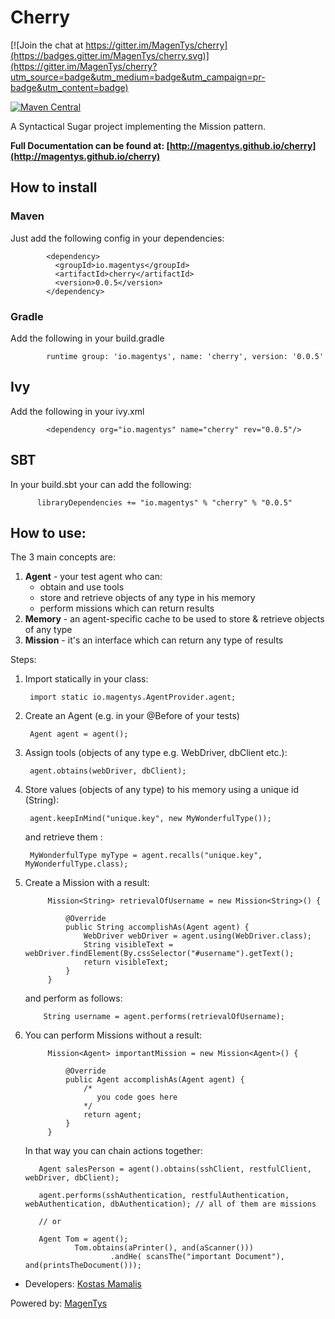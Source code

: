 # Cherry

[![Join the chat at https://gitter.im/MagenTys/cherry](https://badges.gitter.im/MagenTys/cherry.svg)](https://gitter.im/MagenTys/cherry?utm_source=badge&utm_medium=badge&utm_campaign=pr-badge&utm_content=badge)

[![Maven Central](https://maven-badges.herokuapp.com/maven-central/io.magentys/cherry/badge.svg)](https://maven-badges.herokuapp.com/maven-central/io.magentys/cherry)

A Syntactical Sugar project implementing the Mission pattern.

**Full Documentation can be found at: [http://magentys.github.io/cherry](http://magentys.github.io/cherry)**

## How to install

### Maven
Just add the following config in your dependencies:

            <dependency>
              <groupId>io.magentys</groupId>
              <artifactId>cherry</artifactId>
              <version>0.0.5</version>
            </dependency>

### Gradle
Add the following in your build.gradle

            runtime group: 'io.magentys', name: 'cherry', version: '0.0.5'
            
## Ivy

Add the following in your ivy.xml

            <dependency org="io.magentys" name="cherry" rev="0.0.5"/>

## SBT

In your build.sbt your can add the following:

          libraryDependencies += "io.magentys" % "cherry" % "0.0.5"
          
## How to use:

The 3 main concepts are:
        
1. **Agent** - your test agent who can:
    * obtain and use tools
    * store and retrieve objects of any type in his memory
    *  perform missions which can return results 
2. **Memory** - an agent-specific cache to be used to store & retrieve objects of any type
3. **Mission** - it's an interface which can return any type of results
        
Steps:

1. Import statically in your class:

        import static io.magentys.AgentProvider.agent;

2. Create an Agent (e.g. in your @Before of your tests)
    
        Agent agent = agent();
        
3. Assign tools (objects of any type e.g. WebDriver, dbClient etc.):
        
        agent.obtains(webDriver, dbClient);
        
4. Store values (objects of any type) to his memory using a unique id (String):      
  
        agent.keepInMind("unique.key", new MyWonderfulType());
        
    and retrieve them :
        
        MyWonderfulType myType = agent.recalls("unique.key", MyWonderfulType.class);
        
5. Create a Mission with a result:

            Mission<String> retrievalOfUsername = new Mission<String>() {
            
                @Override
                public String accomplishAs(Agent agent) {
                    WebDriver webDriver = agent.using(WebDriver.class);
                    String visibleText = webDriver.findElement(By.cssSelector("#username").getText();
                    return visibleText;
                }
            }
        
    and perform as follows:
    
           String username = agent.performs(retrievalOfUsername);
           
6. You can perform Missions without a result:
     
            Mission<Agent> importantMission = new Mission<Agent>() {
            
                @Override
                public Agent accomplishAs(Agent agent) {
                    /*
                       you code goes here
                    */
                    return agent;
                }
            }         
     
     
     In that way you can chain actions together:
          
          Agent salesPerson = agent().obtains(sshClient, restfulClient, webDriver, dbClient);
          
          agent.performs(sshAuthentication, restfulAuthentication, webAuthentication, dbAuthentication); // all of them are missions
          
          // or
          
          Agent Tom = agent();
                  Tom.obtains(aPrinter(), and(aScanner()))
                          .andHe( scansThe("important Document"), and(printsTheDocument()));
                          
          
          
          
- Developers: [Kostas Mamalis](https://twitter.com/mamalisk)

Powered by: [MagenTys](http://magentys.io)            
            

